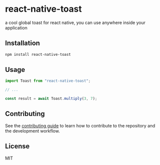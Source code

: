 # react-native-toast

a cool global toast for react native, you can use anywhere inside your application

## Installation

```sh
npm install react-native-toast
```

## Usage

```js
import Toast from "react-native-toast";

// ...

const result = await Toast.multiply(3, 7);
```

## Contributing

See the [contributing guide](CONTRIBUTING.md) to learn how to contribute to the repository and the development workflow.

## License

MIT
